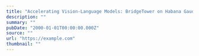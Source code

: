 ```yaml
---
title: "Accelerating Vision-Language Models: BridgeTower on Habana Gaudi2"
description: ""
summary: ""
pubDate: "2000-01-01T00:00:00.000Z"
source: ""
url: "https://example.com"
thumbnail: ""
---
```


